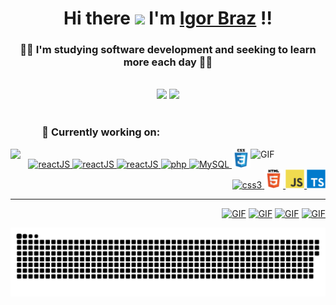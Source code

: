 <h1 align="center">Hi there <img src="https://github.com/TheDudeThatCode/TheDudeThatCode/raw/master/Assets/Hi.gif" width="5%"> I'm <a href="https://igorcbraz.github.io/Portfolio/">Igor Braz</a> !!</h1>
<h3 align="center"> 👨‍💻 I'm studying software development and seeking to learn more each day 👨‍💻</h3>

<br>

<div align="center">
  <img height="160em" src="https://github-readme-stats.vercel.app/api?username=Igorcbraz&show_icons=true&theme=blueberry" style="max-width:100%;"> <img height="160em" src="https://github-readme-stats.vercel.app/api/top-langs/?username=Igorcbraz&layout=compact&theme=blueberry" style="max-width:100%;">
</div>

<br>

<h3 align="left">&nbsp&nbsp&nbsp&nbsp&nbsp&nbsp&nbsp&nbsp&nbsp&nbsp&nbsp&nbsp&nbsp🧠 Currently working on:
</h3>
<a href="https://github.com/Igorcbraz/Buscafe">
  <img align="left" src="https://github-readme-stats.vercel.app/api/pin/?username=Igorcbraz&repo=Buscafe&theme=blueberry" />
</a>

<img alt="GIF" align="right" src="https://github.com/TheDudeThatCode/TheDudeThatCode/raw/master/Assets/gandalf_parrot.gif" width="120rem" style="max-width:100%;">

<p align="right"> 
  <a href="https://reactjs.org/" target="_blank"> <img src="https://cdn.worldvectorlogo.com/logos/react-2.svg" alt="reactJS" width="30" height="30"/> </a>
  <a href="https://reactnative.dev/" target="_blank"> <img src="https://cdn.worldvectorlogo.com/logos/react-native-1.svg" alt="reactJS" width="30" height="30"/> </a>
  <a href="https://nodejs.org" target="_blank"> <img src="https://cdn.worldvectorlogo.com/logos/nodejs-icon.svg" alt="reactJS" width="30" height="30"/> </a>
   <a href="https://www.php.net/" target="_blank"> <img src="https://cdn.worldvectorlogo.com/logos/php-1.svg" alt="php" width="30" height="30"/> </a>
  <a href="https://www.mysql.com/" target="_blank"> <img src="https://cdn.worldvectorlogo.com/logos/mysql-6.svg" alt="MySQL" width="30" height="30"/> </a>
    <a href="https://www.w3schools.com/css/" target="_blank"> <img src="https://raw.githubusercontent.com/devicons/devicon/master/icons/css3/css3-original-wordmark.svg" alt="css3" width="30" height="30"/> </a>
  <a href="https://styled-components.com/" target="_blank"> <img src="https://cdn.worldvectorlogo.com/logos/styled-components-1.svg" alt="css3" width="30" height="30"/> </a>
  <a href="https://www.w3.org/html/" target="_blank"> <img src="https://raw.githubusercontent.com/devicons/devicon/master/icons/html5/html5-original-wordmark.svg" alt="html5" width="30" height="30"/> </a>
  <a href="https://developer.mozilla.org/en-US/docs/Web/JavaScript" target="_blank"> <img src="https://raw.githubusercontent.com/devicons/devicon/master/icons/javascript/javascript-original.svg" alt="javascript" width="30" height="30"/> </a>
  <a href="https://www.typescriptlang.org/" target="_blank"> <img src="https://raw.githubusercontent.com/devicons/devicon/master/icons/typescript/typescript-original.svg" alt="javascript" width="30" height="30"/> </a>
 </p>

<hr>
<p align="right">
<a href="mailto:igorcbraz1@gmail.com" target="_blank"><img alt="GIF" src="https://img.shields.io/badge/Gmail-D14836?style=for-the-badge&logo=gmail&logoColor=white" height="20rem" style="max-width:100%;"></a>
<a href="https://www.instagram.com/igorcbraz/" target="_blank"><img alt="GIF" src="https://img.shields.io/badge/Instagram-E4405F?style=for-the-badge&logo=instagram&logoColor=white" height="20rem" style="max-width:100%;"></a>
<a href="https://www.linkedin.com/in/igor-costa-braz-2ab822208/" target="_blank"><img alt="GIF" src="https://img.shields.io/badge/LinkedIn-0077B5?style=for-the-badge&logo=linkedin&logoColor=white" height="20rem" style="max-width:100%;"></a>
<a href="https://www.behance.net/igorcbraz" target="_blank"><img alt="GIF" src="https://img.shields.io/badge/-Behance-blue?style=for-the-badge&logo=behance&logoColor=whit" height="20rem" style="max-width:100%;"></a> </p>

![Snake animation](https://github.com/Igorcbraz/Igorcbraz/blob/output/github-contribution-grid-snake.svg)
